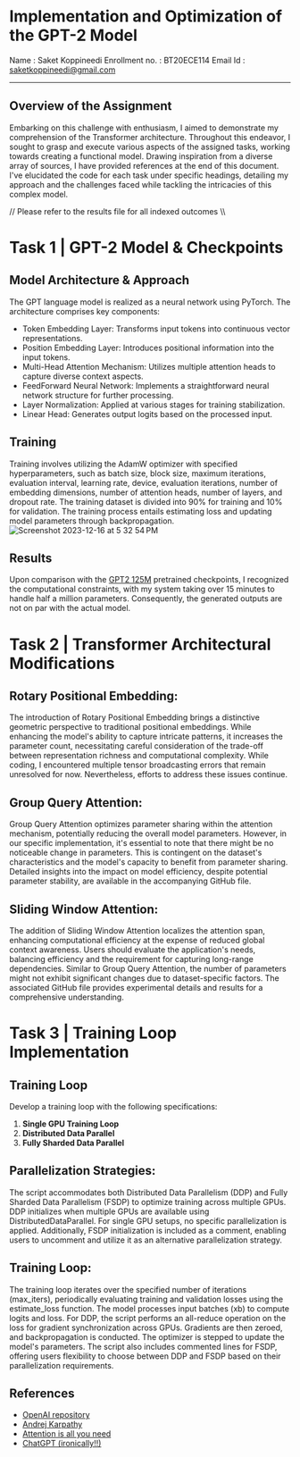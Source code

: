 # Implementation and Optimization of the GPT-2 Model 
Name : Saket Koppineedi
Enrollment no. : BT20ECE114
Email Id : saketkoppineedi@gmail.com

---

## Overview of the Assignment

Embarking on this challenge with enthusiasm, I aimed to demonstrate my comprehension of the Transformer architecture. Throughout this endeavor, I sought to grasp and execute various aspects of the assigned tasks, working towards creating a functional model. Drawing inspiration from a diverse array of sources, I have provided references at the end of this document. I've elucidated the code for each task under specific headings, detailing my approach and the challenges faced while tackling the intricacies of this complex model.

// Please refer to the results file for all indexed outcomes \\\

# Task 1 | GPT-2 Model & Checkpoints

## Model Architecture & Approach
The GPT language model is realized as a neural network using PyTorch. The architecture comprises key components:
- Token Embedding Layer: Transforms input tokens into continuous vector representations.
- Position Embedding Layer: Introduces positional information into the input tokens.
- Multi-Head Attention Mechanism: Utilizes multiple attention heads to capture diverse context aspects.
- FeedForward Neural Network: Implements a straightforward neural network structure for further processing.
- Layer Normalization: Applied at various stages for training stabilization.
- Linear Head: Generates output logits based on the processed input.

## Training
Training involves utilizing the AdamW optimizer with specified hyperparameters, such as batch size, block size, maximum iterations, evaluation interval, learning rate, device, evaluation iterations, number of embedding dimensions, number of attention heads, number of layers, and dropout rate. The training dataset is divided into 90% for training and 10% for validation. The training process entails estimating loss and updating model parameters through backpropagation.
![Screenshot 2023-12-16 at 5 32 54 PM](https://github.com/kssmp/GPT_implementation_and_analysis/assets/115448106/7633d6f9-4b94-4664-9972-ec941a908586)

## Results
Upon comparison with the [GPT2 125M]((https://github.com/kssmp/GPT_implementation_and_analysis/blob/main/Task_1/Evaluation_using_125M.py)) pretrained checkpoints, I recognized the computational constraints, with my system taking over 15 minutes to handle half a million parameters. Consequently, the generated outputs are not on par with the actual model.



# Task 2 | Transformer Architectural Modifications 

## Rotary Positional Embedding:

The introduction of Rotary Positional Embedding brings a distinctive geometric perspective to traditional positional embeddings. While enhancing the model's ability to capture intricate patterns, it increases the parameter count, necessitating careful consideration of the trade-off between representation richness and computational complexity. While coding, I encountered multiple tensor broadcasting errors that remain unresolved for now. Nevertheless, efforts to address these issues continue.

## Group Query Attention:

Group Query Attention optimizes parameter sharing within the attention mechanism, potentially reducing the overall model parameters. However, in our specific implementation, it's essential to note that there might be no noticeable change in parameters. This is contingent on the dataset's characteristics and the model's capacity to benefit from parameter sharing. Detailed insights into the impact on model efficiency, despite potential parameter stability, are available in the accompanying GitHub file.

## Sliding Window Attention:

The addition of Sliding Window Attention localizes the attention span, enhancing computational efficiency at the expense of reduced global context awareness. Users should evaluate the application's needs, balancing efficiency and the requirement for capturing long-range dependencies. Similar to Group Query Attention, the number of parameters might not exhibit significant changes due to dataset-specific factors. The associated GitHub file provides experimental details and results for a comprehensive understanding.


# Task 3 | Training Loop Implementation 

## Training Loop

Develop a training loop with the following specifications:

1. **Single GPU Training Loop**
2. **Distributed Data Parallel**
3. **Fully Sharded Data Parallel**

## Parallelization Strategies:
The script accommodates both Distributed Data Parallelism (DDP) and Fully Sharded Data Parallelism (FSDP) to optimize training across multiple GPUs. DDP initializes when multiple GPUs are available using DistributedDataParallel. For single GPU setups, no specific parallelization is applied. Additionally, FSDP initialization is included as a comment, enabling users to uncomment and utilize it as an alternative parallelization strategy.

## Training Loop: ##
The training loop iterates over the specified number of iterations (max_iters), periodically evaluating training and validation losses using the estimate_loss function. The model processes input batches (xb) to compute logits and loss. For DDP, the script performs an all-reduce operation on the loss for gradient synchronization across GPUs. Gradients are then zeroed, and backpropagation is conducted. The optimizer is stepped to update the model's parameters. The script also includes commented lines for FSDP, offering users flexibility to choose between DDP and FSDP based on their parallelization requirements.

## References
- [OpenAI repository](https://github.com/openai/gpt-2)
- [Andrej Karpathy](https://github.com/karpathy/nanoGPT)
- [Attention is all you need](https://proceedings.neurips.cc/paper_files/paper/2017/file/3f5ee243547dee91fbd053c1c4a845aa-Paper.pdf)
- [ChatGPT (ironically!!)](https://chat.openai.com/)
  
